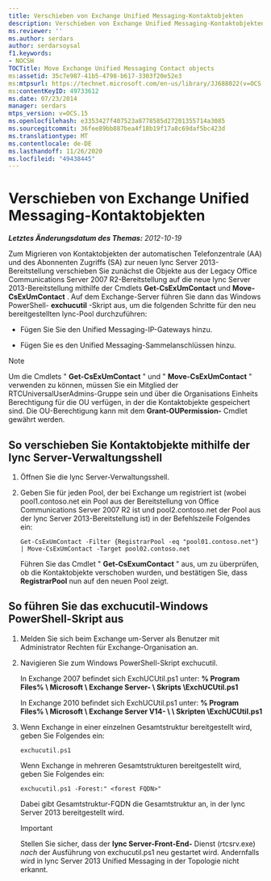```yaml
---
title: Verschieben von Exchange Unified Messaging-Kontaktobjekten
description: Verschieben von Exchange Unified Messaging-Kontaktobjekten
ms.reviewer: ''
ms.author: serdars
author: serdarsoysal
f1.keywords:
- NOCSH
TOCTitle: Move Exchange Unified Messaging Contact objects
ms:assetid: 35c7e987-41b5-4798-b617-3303f20e52e3
ms:mtpsurl: https://technet.microsoft.com/en-us/library/JJ688022(v=OCS.15)
ms:contentKeyID: 49733612
ms.date: 07/23/2014
manager: serdars
mtps_version: v=OCS.15
ms.openlocfilehash: e3353427f407523a8778585d27201355714a3085
ms.sourcegitcommit: 36fee89bb887bea4f18b19f17a8c69daf5bc423d
ms.translationtype: MT
ms.contentlocale: de-DE
ms.lasthandoff: 11/26/2020
ms.locfileid: "49438445"
---
```

# <a name="move-exchange-unified-messaging-contact-objects"></a>Verschieben von Exchange Unified Messaging-Kontaktobjekten

<div data-xmlns="http://www.w3.org/1999/xhtml">

<div class="topic" data-xmlns="http://www.w3.org/1999/xhtml" data-msxsl="urn:schemas-microsoft-com:xslt" data-cs="https://msdn.microsoft.com/">

<div data-asp="https://msdn2.microsoft.com/asp">



</div>

<div id="mainSection">

<div id="mainBody">

<span> </span>

_**Letztes Änderungsdatum des Themas:** 2012-10-19_

Zum Migrieren von Kontaktobjekten der automatischen Telefonzentrale (AA) und des Abonnenten Zugriffs (SA) zur neuen lync Server 2013-Bereitstellung verschieben Sie zunächst die Objekte aus der Legacy Office Communications Server 2007 R2-Bereitstellung auf die neue lync Server 2013-Bereitstellung mithilfe der Cmdlets **Get-CsExUmContact** und **Move-CsExUmContact** . Auf dem Exchange-Server führen Sie dann das Windows PowerShell- **exchucutil** -Skript aus, um die folgenden Schritte für den neu bereitgestellten lync-Pool durchzuführen:

  - Fügen Sie Sie den Unified Messaging-IP-Gateways hinzu.

  - Fügen Sie es den Unified Messaging-Sammelanschlüssen hinzu.

<div>


> [!NOTE]  
> Um die Cmdlets " <STRONG>Get-CsExUmContact</STRONG> " und " <STRONG>Move-CsExUmContact</STRONG> " verwenden zu können, müssen Sie ein Mitglied der RTCUniversalUserAdmins-Gruppe sein und über die Organisations Einheits Berechtigung für die OU verfügen, in der die Kontaktobjekte gespeichert sind. Die OU-Berechtigung kann mit dem <STRONG>Grant-OUPermission-</STRONG> Cmdlet gewährt werden.



</div>

<div>

## <a name="to-move-contact-objects-by-using-the-lync-server-management-shell"></a>So verschieben Sie Kontaktobjekte mithilfe der lync Server-Verwaltungsshell

1.  Öffnen Sie die lync Server-Verwaltungsshell.

2.  Geben Sie für jeden Pool, der bei Exchange um registriert ist (wobei pool1.contoso.net ein Pool aus der Bereitstellung von Office Communications Server 2007 R2 ist und pool2.contoso.net der Pool aus der lync Server 2013-Bereitstellung ist) in der Befehlszeile Folgendes ein:
    
        Get-CsExUmContact -Filter {RegistrarPool -eq "pool01.contoso.net"} | Move-CsExUmContact -Target pool02.contoso.net
    
    Führen Sie das Cmdlet " **Get-CsExumContact** " aus, um zu überprüfen, ob die Kontaktobjekte verschoben wurden, und bestätigen Sie, dass **RegistrarPool** nun auf den neuen Pool zeigt.

</div>

<div>

## <a name="to-run-the-exchucutil-windows-powershell-script"></a>So führen Sie das exchucutil-Windows PowerShell-Skript aus

1.  Melden Sie sich beim Exchange um-Server als Benutzer mit Administrator Rechten für Exchange-Organisation an.

2.  Navigieren Sie zum Windows PowerShell-Skript exchucutil.
    
    In Exchange 2007 befindet sich ExchUCUtil.ps1 unter: **% Program Files% \\ Microsoft \\ Exchange Server- \\ Skripts \\ExchUCUtil.ps1**
    
    In Exchange 2010 befindet sich ExchUCUtil.ps1 unter: **% Program Files% \\ Microsoft \\ Exchange Server V14- \\ \\ Skripten \\ExchUCUtil.ps1**

3.  Wenn Exchange in einer einzelnen Gesamtstruktur bereitgestellt wird, geben Sie Folgendes ein:
    
        exchucutil.ps1
    
    Wenn Exchange in mehreren Gesamtstrukturen bereitgestellt wird, geben Sie Folgendes ein:
    
        exchucutil.ps1 -Forest:" <forest FQDN>"
    
    Dabei gibt Gesamtstruktur-FQDN die Gesamtstruktur an, in der lync Server 2013 bereitgestellt wird.
    
    <div>
    

    > [!IMPORTANT]  
    > Stellen Sie sicher, dass der <STRONG>lync Server-Front-End-</STRONG> Dienst (rtcsrv.exe) <EM>nach</EM> der Ausführung von exchucutil.ps1 neu gestartet wird. Andernfalls wird in lync Server 2013 Unified Messaging in der Topologie nicht erkannt.

    
    </div>

</div>

</div>

<span> </span>

</div>

</div>

</div>

